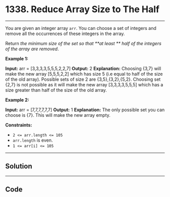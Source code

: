# 1338. Reduce Array Size to The Half

---

You are given an integer array `arr`. You can choose a set of integers and remove all the occurrences of these integers in the array.

Return _the minimum size of the set so that **at least ** half of the integers of the array are removed_.

 

**Example 1:**


**Input:** arr = [3,3,3,3,5,5,5,2,2,7]
**Output:** 2
**Explanation:** Choosing {3,7} will make the new array [5,5,5,2,2] which has size 5 (i.e equal to half of the size of the old array).
Possible sets of size 2 are {3,5},{3,2},{5,2}.
Choosing set {2,7} is not possible as it will make the new array [3,3,3,3,5,5,5] which has a size greater than half of the size of the old array.


**Example 2:**


**Input:** arr = [7,7,7,7,7,7]
**Output:** 1
**Explanation:** The only possible set you can choose is {7}. This will make the new array empty.


 

**Constraints:**

  * `2 <= arr.length <= 105`
  * `arr.length` is even.
  * `1 <= arr[i] <= 105`

---

## Solution



---

## Code
```python


```